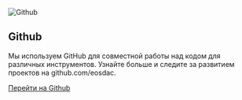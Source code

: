 ![Github](/assets/tools/github.png)

Github
---

Мы используем GitHub для совместной работы над кодом для различных инструментов. Узнайте больше и следите за развитием проектов на github.com/eosdac.

[Перейти на Github](https://github.com/eosdac)
